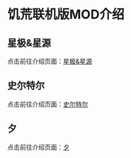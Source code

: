 # 饥荒联机版MOD介绍

## 星极&星源

点击前往介绍页面：[星极&星源](https://dst-astesiaastgenne.github.io/astesia-astgenne)

## 史尔特尔

点击前往介绍页面：[史尔特尔](https://dst-astesiaastgenne.github.io/othercharacter/surtrindex)

## 夕

点击前往介绍页面：[夕](https://dst-astesiaastgenne.github.io/othercharacter/duskindex)
